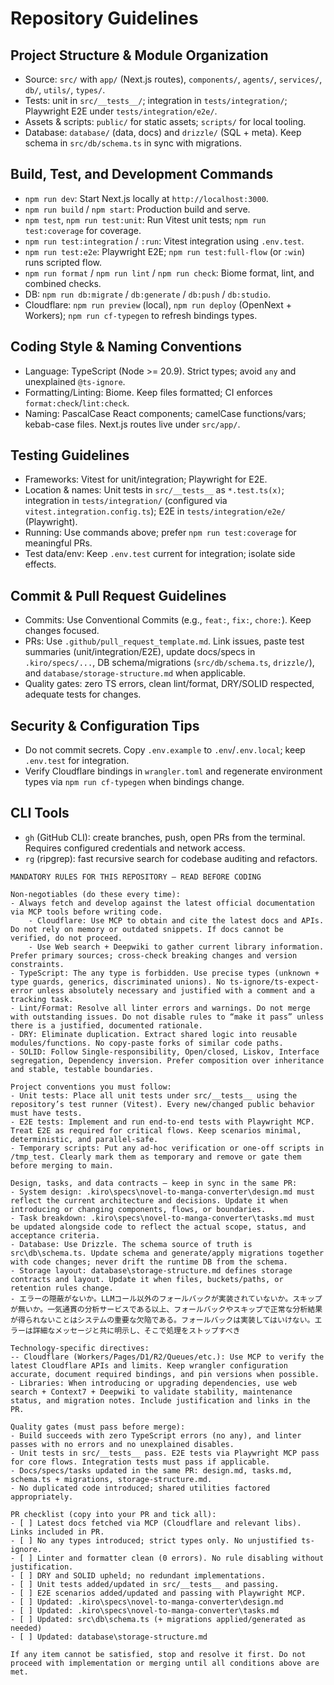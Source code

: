 # Repository Guidelines

## Project Structure & Module Organization

- Source: `src/` with `app/` (Next.js routes), `components/`, `agents/`, `services/`, `db/`, `utils/`, `types/`.
- Tests: unit in `src/__tests__/`; integration in `tests/integration/`; Playwright E2E under `tests/integration/e2e/`.
- Assets & scripts: `public/` for static assets; `scripts/` for local tooling.
- Database: `database/` (data, docs) and `drizzle/` (SQL + meta). Keep schema in `src/db/schema.ts` in sync with migrations.

## Build, Test, and Development Commands

- `npm run dev`: Start Next.js locally at `http://localhost:3000`.
- `npm run build` / `npm start`: Production build and serve.
- `npm test`, `npm run test:unit`: Run Vitest unit tests; `npm run test:coverage` for coverage.
- `npm run test:integration` / `:run`: Vitest integration using `.env.test`.
- `npm run test:e2e`: Playwright E2E; `npm run test:full-flow` (or `:win`) runs scripted flow.
- `npm run format` / `npm run lint` / `npm run check`: Biome format, lint, and combined checks.
- DB: `npm run db:migrate` / `db:generate` / `db:push` / `db:studio`.
- Cloudflare: `npm run preview` (local), `npm run deploy` (OpenNext + Workers); `npm run cf-typegen` to refresh bindings types.

## Coding Style & Naming Conventions

- Language: TypeScript (Node >= 20.9). Strict types; avoid `any` and unexplained `@ts-ignore`.
- Formatting/Linting: Biome. Keep files formatted; CI enforces `format:check`/`lint:check`.
- Naming: PascalCase React components; camelCase functions/vars; kebab-case files. Next.js routes live under `src/app/`.

## Testing Guidelines

- Frameworks: Vitest for unit/integration; Playwright for E2E.
- Location & names: Unit tests in `src/__tests__` as `*.test.ts(x)`; integration in `tests/integration/` (configured via `vitest.integration.config.ts`); E2E in `tests/integration/e2e/` (Playwright).
- Running: Use commands above; prefer `npm run test:coverage` for meaningful PRs.
- Test data/env: Keep `.env.test` current for integration; isolate side effects.

## Commit & Pull Request Guidelines

- Commits: Use Conventional Commits (e.g., `feat:`, `fix:`, `chore:`). Keep changes focused.
- PRs: Use `.github/pull_request_template.md`. Link issues, paste test summaries (unit/integration/E2E), update docs/specs in `.kiro/specs/...`, DB schema/migrations (`src/db/schema.ts`, `drizzle/`), and `database/storage-structure.md` when applicable.
- Quality gates: zero TS errors, clean lint/format, DRY/SOLID respected, adequate tests for changes.

## Security & Configuration Tips

- Do not commit secrets. Copy `.env.example` to `.env`/`.env.local`; keep `.env.test` for integration.
- Verify Cloudflare bindings in `wrangler.toml` and regenerate environment types via `npm run cf-typegen` when bindings change.

## CLI Tools

- `gh` (GitHub CLI): create branches, push, open PRs from the terminal. Requires configured credentials and network access.
- `rg` (ripgrep): fast recursive search for codebase auditing and refactors.

```instructions
MANDATORY RULES FOR THIS REPOSITORY — READ BEFORE CODING

Non‑negotiables (do these every time):
- Always fetch and develop against the latest official documentation via MCP tools before writing code.
	- Cloudflare: Use MCP to obtain and cite the latest docs and APIs. Do not rely on memory or outdated snippets. If docs cannot be verified, do not proceed.
	- Use Web search + Deepwiki to gather current library information. Prefer primary sources; cross‑check breaking changes and version constraints.
- TypeScript: The any type is forbidden. Use precise types (unknown + type guards, generics, discriminated unions). No ts-ignore/ts-expect-error unless absolutely necessary and justified with a comment and a tracking task.
- Lint/Format: Resolve all linter errors and warnings. Do not merge with outstanding issues. Do not disable rules to “make it pass” unless there is a justified, documented rationale.
- DRY: Eliminate duplication. Extract shared logic into reusable modules/functions. No copy-paste forks of similar code paths.
- SOLID: Follow Single-responsibility, Open/closed, Liskov, Interface segregation, Dependency inversion. Prefer composition over inheritance and stable, testable boundaries.

Project conventions you must follow:
- Unit tests: Place all unit tests under src/__tests__ using the repository’s test runner (Vitest). Every new/changed public behavior must have tests.
- E2E tests: Implement and run end-to-end tests with Playwright MCP. Treat E2E as required for critical flows. Keep scenarios minimal, deterministic, and parallel‑safe.
- Temporary scripts: Put any ad‑hoc verification or one‑off scripts in /tmp_test. Clearly mark them as temporary and remove or gate them before merging to main.

Design, tasks, and data contracts — keep in sync in the same PR:
- System design: .kiro\specs\novel-to-manga-converter\design.md must reflect the current architecture and decisions. Update it when introducing or changing components, flows, or boundaries.
- Task breakdown: .kiro\specs\novel-to-manga-converter\tasks.md must be updated alongside code to reflect the actual scope, status, and acceptance criteria.
- Database: Use Drizzle. The schema source of truth is src\db\schema.ts. Update schema and generate/apply migrations together with code changes; never drift the runtime DB from the schema.
- Storage layout: database\storage-structure.md defines storage contracts and layout. Update it when files, buckets/paths, or retention rules change.
- エラーの隠蔽がないか。LLMコール以外のフォールバックが実装されていないか。スキップが無いか。一気通貫の分析サービスである以上、フォールバックやスキップで正常な分析結果が得られないことはシステムの重要な欠陥である。フォールバックは実装してはいけない。エラーは詳細なメッセージと共に明示し、そこで処理をストップすべき

Technology‑specific directives:
-- Cloudflare (Workers/Pages/D1/R2/Queues/etc.): Use MCP to verify the latest Cloudflare APIs and limits. Keep wrangler configuration accurate, document required bindings, and pin versions when possible.
- Libraries: When introducing or upgrading dependencies, use web search + Context7 + Deepwiki to validate stability, maintenance status, and migration notes. Include justification and links in the PR.

Quality gates (must pass before merge):
- Build succeeds with zero TypeScript errors (no any), and linter passes with no errors and no unexplained disables.
- Unit tests in src/__tests__ pass. E2E tests via Playwright MCP pass for core flows. Integration tests must pass if applicable.
- Docs/specs/tasks updated in the same PR: design.md, tasks.md, schema.ts + migrations, storage-structure.md.
- No duplicated code introduced; shared utilities factored appropriately.

PR checklist (copy into your PR and tick all):
- [ ] Latest docs fetched via MCP (Cloudflare and relevant libs). Links included in PR.
- [ ] No any types introduced; strict types only. No unjustified ts-ignore.
- [ ] Linter and formatter clean (0 errors). No rule disabling without justification.
- [ ] DRY and SOLID upheld; no redundant implementations.
- [ ] Unit tests added/updated in src/__tests__ and passing.
- [ ] E2E scenarios added/updated and passing with Playwright MCP.
- [ ] Updated: .kiro\specs\novel-to-manga-converter\design.md
- [ ] Updated: .kiro\specs\novel-to-manga-converter\tasks.md
- [ ] Updated: src\db\schema.ts (+ migrations applied/generated as needed)
- [ ] Updated: database\storage-structure.md

If any item cannot be satisfied, stop and resolve it first. Do not proceed with implementation or merging until all conditions above are met.
```
